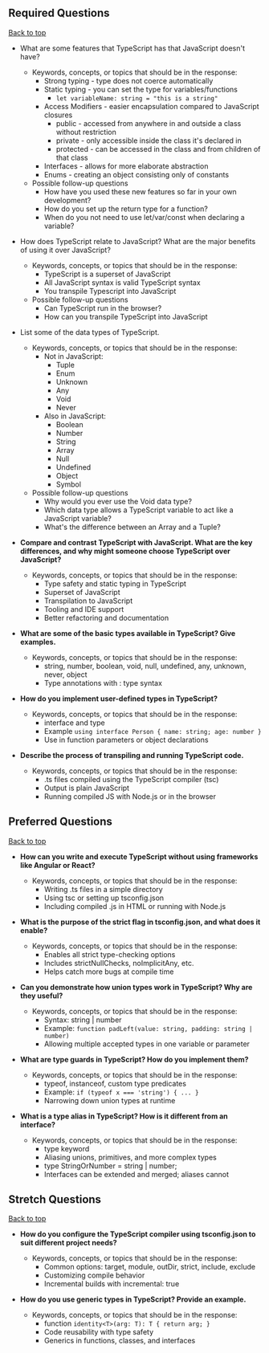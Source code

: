 
## Required Questions

[Back to top](#unit)

* What are some features that TypeScript has that JavaScript doesn't have?
  * Keywords, concepts, or topics that should be in the response:
    * Strong typing - type does not coerce automatically
    * Static typing - you can set the type for variables/functions
      * `let variableName: string = "this is a string"`
    * Access Modifiers - easier encapsulation compared to JavaScript closures
      * public - accessed from anywhere in and outside a class without restriction
      * private - only accessible inside the class it's declared in
      * protected - can be accessed in the class and from children of that class
    * Interfaces - allows for more elaborate abstraction
    * Enums - creating an object consisting only of constants
  * Possible follow-up questions
    * How have you used these new features so far in your own development?
    * How do you set up the return type for a function?
    * When do you not need to use let/var/const when declaring a variable?

* How does TypeScript relate to JavaScript? What are the major benefits of using it over JavaScript?
  * Keywords, concepts, or topics that should be in the response:
    * TypeScript is a superset of JavaScript
    * All JavaScript syntax is valid TypeScript syntax
    * You transpile Typescript into JavaScript
  * Possible follow-up questions
    * Can TypeScript run in the browser?
    * How can you transpile TypeScript into JavaScript

* List some of the data types of TypeScript.
  * Keywords, concepts, or topics that should be in the response:
    * Not in JavaScript:
      * Tuple
      * Enum
      * Unknown
      * Any
      * Void
      * Never
    * Also in JavaScript:
      * Boolean
      * Number
      * String
      * Array
      * Null
      * Undefined
      * Object
      * Symbol
  * Possible follow-up questions
    * Why would you ever use the Void data type?
    * Which data type allows a TypeScript variable to act like a JavaScript variable?
    * What's the difference between an Array and a Tuple?

* **Compare and contrast TypeScript with JavaScript. What are the key differences, and why might someone choose TypeScript over JavaScript?**
  * Keywords, concepts, or topics that should be in the response:
    * Type safety and static typing in TypeScript
    * Superset of JavaScript
    * Transpilation to JavaScript
    * Tooling and IDE support
    * Better refactoring and documentation

* **What are some of the basic types available in TypeScript? Give examples.**
  * Keywords, concepts, or topics that should be in the response:
    * string, number, boolean, void, null, undefined, any, unknown, never, object
    * Type annotations with : type syntax

* **How do you implement user-defined types in TypeScript?**
  * Keywords, concepts, or topics that should be in the response:
    * interface and type
    * Example `using interface Person { name: string; age: number }`
    * Use in function parameters or object declarations

* **Describe the process of transpiling and running TypeScript code.**
  * Keywords, concepts, or topics that should be in the response:
    * .ts files compiled using the TypeScript compiler (tsc)
    * Output is plain JavaScript
    * Running compiled JS with Node.js or in the browser

## Preferred Questions

[Back to top](#unit)

* **How can you write and execute TypeScript without using frameworks like Angular or React?**
  * Keywords, concepts, or topics that should be in the response:
    * Writing .ts files in a simple directory
    * Using tsc or setting up tsconfig.json
    * Including compiled .js in HTML or running with Node.js

* **What is the purpose of the strict flag in tsconfig.json, and what does it enable?**
  * Keywords, concepts, or topics that should be in the response:
    * Enables all strict type-checking options
    * Includes strictNullChecks, noImplicitAny, etc.
    * Helps catch more bugs at compile time

* **Can you demonstrate how union types work in TypeScript? Why are they useful?**
  * Keywords, concepts, or topics that should be in the response:
    * Syntax: string | number
    * Example: `function padLeft(value: string, padding: string | number)`
    * Allowing multiple accepted types in one variable or parameter

* **What are type guards in TypeScript? How do you implement them?**
  * Keywords, concepts, or topics that should be in the response:
    * typeof, instanceof, custom type predicates
    * Example: `if (typeof x === 'string') { ... }`
    * Narrowing down union types at runtime

* **What is a type alias in TypeScript? How is it different from an interface?**
  * Keywords, concepts, or topics that should be in the response:
    * type keyword
    * Aliasing unions, primitives, and more complex types
    * type StringOrNumber = string | number;
    * Interfaces can be extended and merged; aliases cannot

## Stretch Questions

[Back to top](#unit)

* **How do you configure the TypeScript compiler using tsconfig.json to suit different project needs?**
  * Keywords, concepts, or topics that should be in the response:
    * Common options: target, module, outDir, strict, include, exclude
    * Customizing compile behavior
    * Incremental builds with incremental: true

* **How do you use generic types in TypeScript? Provide an example.**
  * Keywords, concepts, or topics that should be in the response:
    * function `identity<T>(arg: T): T { return arg; }`
    * Code reusability with type safety
    * Generics in functions, classes, and interfaces
